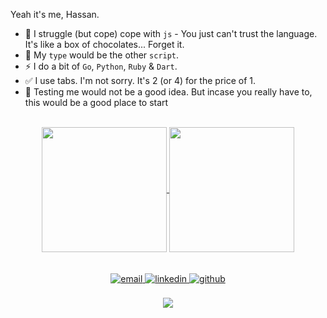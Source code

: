 Yeah it's me, Hassan.

- 📱 I struggle (but cope) cope with `js` - You just can't trust the language. It's like a box of chocolates... Forget it.
- 📜 My `type` would be the other `script`.
- ⚡ I do a bit of `Go`, `Python`, `Ruby` & `Dart`.
- ✅ I use tabs. I'm not sorry. It's 2 (or 4) for the price of 1.
- 📍 Testing me would not be a good idea. But incase you really have to, this would be a good place to start

<br/>

<div align="center">
<a href="https://github.com/hassanShakur">
  <img height=200 align="center" src="https://github-readme-stats.vercel.app/api?username=hassanShakur&theme=github_dark&show_icons=true" />
</a>
<a href="https://github.com/hassanShakur">
  <img height=200 align="center" src="https://github-readme-stats.vercel.app/api/top-langs/?username=hassanShakur&theme=github_dark&layout=compact&size_weight=0.5&count_weight=0.5&langs_count=10&exclude_repo=Node-js&hide=css,scss&card_width=320" />
</a>
</div>

<br/>
<br/>

<div align="center">
<a href="mailto:dev.hassanshakur@gmail.com" target="_blank">
<img src=https://img.shields.io/badge/email-%2324292e.svg?&style=for-the-badge&logo=gmail&logoColor=white alt=email style="margin-bottom: 5px;" />
</a>
<a href="https://linkedin.com/in/hassanShakur" target="_blank">
<img src=https://img.shields.io/badge/linkedin-%231E77B5.svg?&style=for-the-badge&logo=linkedin&logoColor=white alt=linkedin style="margin-bottom: 5px;" />
</a>
<a href="https://github.com/hassanShakur" target="_blank">
<img src=https://img.shields.io/badge/github-%2324292e.svg?&style=for-the-badge&logo=github&logoColor=white alt=github style="margin-bottom: 5px;" />
</a>

</div>

<br/>

<div align="center">
<img src="https://komarev.com/ghpvc/?username=hassanShakur&&style=flat-square" align="center" />
</div>

<br/>
